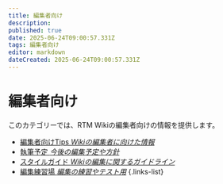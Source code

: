 ```yaml
---
title: 編集者向け
description: 
published: true
date: 2025-06-24T09:00:57.331Z
tags: 編集者向け
editor: markdown
dateCreated: 2025-06-24T09:00:57.331Z
---
```


# 編集者向け

このカテゴリーでは、RTM Wikiの編集者向けの情報を提供します。

- [編集者向けTips *Wikiの編集者に向けた情報*](/ja/editors/tips)
- [執筆予定 *今後の編集予定や方針*](/ja/editors/plans)
- [スタイルガイド *Wikiの編集に関するガイドライン*](/ja/editors/style-guide)
- [編集練習場 *編集の練習やテスト用*](/ja/editors/sandbox)
{.links-list}